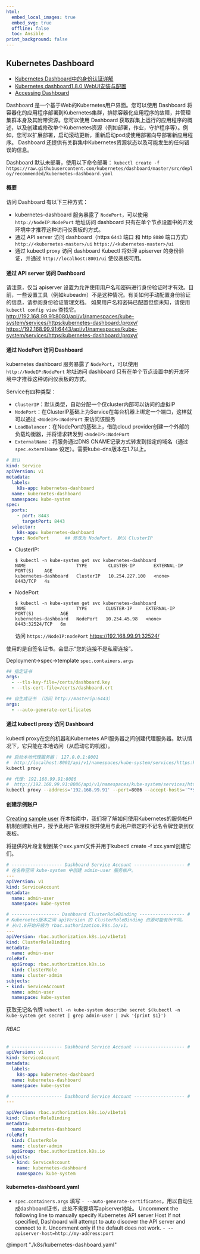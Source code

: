 ```yaml
---
html:
  embed_local_images: true
  embed_svg: true
  offline: false
  toc: Ansible
print_background: false
---
```


## Kubernetes Dashboard
* [Kubernetes Dashboard中的身份认证详解](https://jimmysong.io/posts/kubernetes-dashboard-upgrade/)
* [Kubernetes dashboard1.8.0 WebUI安装与配置](http://blog.csdn.net/A632189007/article/details/78840971)
* [Accessing Dashboard](https://github.com/kubernetes/dashboard/wiki/Accessing-Dashboard---1.7.X-and-above)

Dashboard 是一个基于Web的Kubernetes用户界面。您可以使用 Dashboard 将容器化的应用程序部署到Kubernetes集群，排除容器化应用程序的故障，并管理集群本身及其附带资源。您可以使用 Dashboard 获取群集上运行的应用程序的概述，以及创建或修改单个Kubernetes资源（例如部署，作业，守护程序等）。例如，您可以扩展部署，启动滚动更新，重新启动pod或使用部署向导部署新应用程序。
Dashboard 还提供有关群集中Kubernetes资源状态以及可能发生的任何错误的信息。

Dashboard 默认未部署，使用以下命令部署：
`kubectl create -f https://raw.githubusercontent.com/kubernetes/dashboard/master/src/deploy/recommended/kubernetes-dashboard.yaml`

#### 概要
访问 Dashboard 有以下三种方式：
* kubernetes-dashboard 服务暴露了 `NodePort`，可以使用 `http://NodeIP:NodePort` 地址访问 dashboard
  只有在单个节点设置中的开发环境中才推荐这种访问仪表板的方式。
* 通过 API server 访问 dashboard（https `6443` 端口 和 http `8080` 端口方式）
  `http://<kubernetes-master>/ui`
  `https://<kubernetes-master>/ui`
* 通过 kubectl proxy 访问 dashboard
  Kubectl 将处理 apiserver 的身份验证，并通过 `http://localhost:8001/ui` 使仪表板可用。

#### 通过 API server 访问 Dashboard
请注意，仅当 apiserver 设置为允许使用用户名和密码进行身份验证时才有效。目前，一些设置工具（例如kubeadm）不是这种情况。有关如何手动配置身份验证的信息，请参阅身份验证管理文档。
如果用户名和密码已配置但您未知，请使用 `kubectl config view` 查找它。
http://192.168.99.91:8080/api/v1/namespaces/kube-system/services/https:kubernetes-dashboard:/proxy/
https://192.168.99.91:6443/api/v1/namespaces/kube-system/services/https:kubernetes-dashboard:/proxy/


####  通过 NodePort 访问 Dashboard 
kubernetes dashboard 服务暴露了 `NodePort`，可以使用 `http://NodeIP:NodePort` 地址访问 dashboard
只有在单个节点设置中的开发环境中才推荐这种访问仪表板的方式。

Service有四种类型：
* `ClusterIP`：默认类型，自动分配一个仅cluster内部可以访问的虚拟IP 
* `NodePort`：在ClusterIP基础上为Service在每台机器上绑定一个端口，这样就可以通过 `<NodeIP>:NodePort` 来访问该服务
* `LoadBalancer`：在NodePort的基础上，借助cloud provider创建一个外部的负载均衡器，并将请求转发到 `<NodeIP>:NodePort` 
* `ExternalName`：将服务通过DNS CNAME记录方式转发到指定的域名（通过 `spec.externlName` 设定）。需要kube-dns版本在1.7以上。

```yaml
# 默认
kind: Service
apiVersion: v1
metadata:
  labels:
    k8s-app: kubernetes-dashboard
  name: kubernetes-dashboard
  namespace: kube-system
spec:
  ports:
    - port: 8443
      targetPort: 8443
  selector:
    k8s-app: kubernetes-dashboard
  type: NodePort      ## 修改为 NodePort， 默认 ClusterIP
```

* ClusterIP: 
  ```
  $ kubectl -n kube-system get svc kubernetes-dashboard
  NAME                   TYPE        CLUSTER-IP       EXTERNAL-IP   PORT(S)    AGE
  kubernetes-dashboard   ClusterIP   10.254.227.100   <none>        8443/TCP   4s
  ```
* NodePort 
  ```
  $ kubectl -n kube-system get svc kubernetes-dashboard
  NAME                   TYPE       CLUSTER-IP     EXTERNAL-IP   PORT(S)          AGE
  kubernetes-dashboard   NodePort   10.254.45.98   <none>        8443:32524/TCP   6m
  ```
  访问 `https://NodeIP:nodePort`
  https://192.168.99.91:32524/

使用的是自签名证书。会显示“您的连接不是私密连接”。

Deployment->spec->template
`spec.containers.args`
```yaml
## 指定证书
args:
  - --tls-key-file=/certs/dashboard.key
  - --tls-cert-file=/certs/dashboard.crt

## 自生成证书 （访问 http://masterip:6443）
args:
  - --auto-generate-certificates
```


#### 通过 kubectl proxy 访问 Dashboard
kubectl proxy在您的机器和Kubernetes API服务器之间创建代理服务器。默认情况下，它只能在本地访问（从启动它的机器）。
```bash
## 启动本地代理服务器： 127.0.0.1:8001
#  http://localhost:8001/api/v1/namespaces/kube-system/services/https:kubernetes-dashboard:/proxy/
kubectl proxy

## 代理: 192.168.99.91:8086
#  http://192.168.99.91:8086/api/v1/namespaces/kube-system/services/https:kubernetes-dashboard:/proxy/
kubectl proxy --address='192.168.99.91' --port=8086 --accept-hosts='^*$'
```


#### 创建示例账户
[Creating sample user](https://github.com/kubernetes/dashboard/wiki/Creating-sample-user)
在本指南中，我们将了解如何使用Kubernetes的服务帐户机制创建新用户，授予此用户管理权限并使用与此用户绑定的不记名令牌登录到仪表板。

将提供的片段复制到某个xxx.yaml文件并用于kubectl create -f xxx.yaml创建它们。

```yaml
# ------------------- Dashboard Service Account ------------------- #
# 在名称空间 kube-system 中创建 admin-user 服务帐户。
---
apiVersion: v1
kind: ServiceAccount
metadata:
  name: admin-user
  namespace: kube-system

# ------------------ Dashboard ClusterRoleBinding ----------------- #
# Kubernetes版本之间 apiVersion 的 ClusterRoleBinding 资源可能有所不同。
# 从v1.8开始升级为 rbac.authorization.k8s.io/v1。
---
apiVersion: rbac.authorization.k8s.io/v1beta1
kind: ClusterRoleBinding
metadata:
  name: admin-user
roleRef:
  apiGroup: rbac.authorization.k8s.io
  kind: ClusterRole
  name: cluster-admin
subjects:
- kind: ServiceAccount
  name: admin-user
  namespace: kube-system
```

获取无记名令牌
`kubectl -n kube-system describe secret $(kubectl -n kube-system get secret | grep admin-user | awk '{print $1}')`


###### RBAC
```yaml
# ------------------- Dashboard Service Account ------------------- #
apiVersion: v1
kind: ServiceAccount
metadata:
  labels:
    k8s-app: kubernetes-dashboard
  name: kubernetes-dashboard
  namespace: kube-system

# ------------------- Dashboard Service Account ------------------- #
---

apiVersion: rbac.authorization.k8s.io/v1beta1
kind: ClusterRoleBinding
metadata:
  name: kubernetes-dashboard
roleRef:
  kind: ClusterRole
  name: cluster-admin
  apiGroup: rbac.authorization.k8s.io
subjects:
  - kind: ServiceAccount
    name: kubernetes-dashboard
    namespace: kube-system
```


#### kubernetes-dashboard.yaml
* `spec.containers.args`
  填写 `- --auto-generate-certificates`，用以自动生成dashboard证书，此处不需要填写apiserver地址。
  Uncomment the following line to manually specify Kubernetes API server Host If not specified, Dashboard will attempt to auto discover the API server and connect to it. Uncomment only if the default does not work.
  `- --apiserver-host=http://my-address:port`


@import "./k8s/kubernetes-dashboard.yaml"